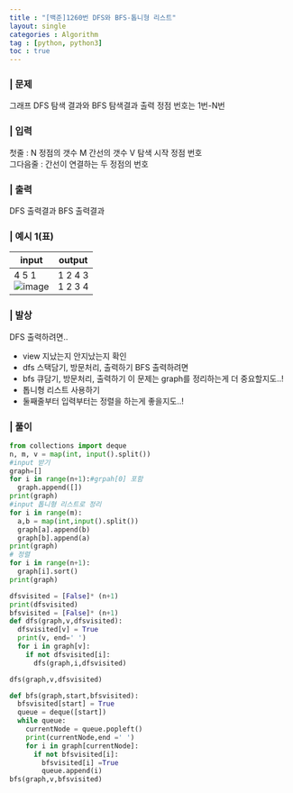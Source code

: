 ```yaml
---
title : "[백준]1260번 DFS와 BFS-톱니형 리스트"
layout: single
categories : Algorithm
tag : [python, python3]
toc : true
---
```


### | 문제
그래프 DFS 탐색 결과와 BFS 탐색결과 출력
정점 번호는 1번-N번
### | 입력 
첫줄 : N 정점의 갯수 M 간선의 갯수 V 탐색 시작 정점 번호  
그다음줄 : 간선이 연결하는 두 정점의 번호 

### | 출력
DFS 출력결과
BFS 출력결과

### | 예시 1(표)  

|**input**|**output**|
|-------------------------|-----------------------------|
|4 5 1 <br> ![image](https://user-images.githubusercontent.com/75241542/160990853-9ff8d726-aafb-4de6-ad4c-e82e475cb28e.png)|1 2 4 3 <br> 1 2 3 4|

       
### | 발상
DFS 출력하려면.. 
- view 지났는지 안지났는지 확인
- dfs 스택담기, 방문처리, 출력하기
BFS 출력하려면
- bfs 큐담기, 방문처리, 출력하기
이 문제는 graph를 정리하는게 더 중요할지도..!
- 톱니형 리스트 사용하기
- 둘째줄부터 입력부터는 정렬을 하는게 좋을지도..!

### | 풀이
``` python
from collections import deque
n, m, v = map(int, input().split())
#input 받기
graph=[]
for i in range(n+1):#grpah[0] 포함
  graph.append([])
print(graph)
#input 톱니형 리스트로 정리
for i in range(m):
  a,b = map(int,input().split())
  graph[a].append(b)
  graph[b].append(a)
print(graph)
# 정렬
for i in range(n+1):
  graph[i].sort()
print(graph)

dfsvisited = [False]* (n+1)
print(dfsvisited)
bfsvisited = [False]* (n+1)
def dfs(graph,v,dfsvisited):
  dfsvisited[v] = True
  print(v, end=' ')
  for i in graph[v]:
    if not dfsvisited[i]:
      dfs(graph,i,dfsvisited)

dfs(graph,v,dfsvisited)

def bfs(graph,start,bfsvisited):
  bfsvisited[start] = True
  queue = deque([start])
  while queue:
    currentNode = queue.popleft()
    print(currentNode,end =' ')
    for i in graph[currentNode]:
      if not bfsvisited[i]:
        bfsvisited[i] =True
        queue.append(i)
bfs(graph,v,bfsvisited)
  
  

```


